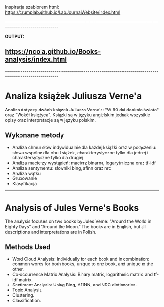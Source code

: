 Inspiracja szablonem html: <https://crumplab.github.io/LabJournalWebsite/index.html>

\-\-\-\-\-\-\-\-\-\-\-\-\-\-\-\-\-\-\-\-\-\-\-\-\-\-\-\-\-\-\-\-\-\-\-\-\-\-\-\-\-\-\-\-\-\-\-\-\-\-\-\-\-\-\-\-\-\-\-\-\-\-\-\-\-\-\-\-\-\-\-\-\-\-\-\-\-\-\-\-\-\-\-\-\-\-\-\-\-\-\-\-\-\-\-\-\-\-\-\-\-\-\-\--

**OUTPUT:**

##  https://ncola.github.io/Books-analysis/index.html

\-\-\-\-\-\-\-\-\-\-\-\-\-\-\-\-\-\-\-\-\-\-\-\-\-\-\-\-\-\-\-\-\-\-\-\-\-\-\-\-\-\-\-\-\-\-\-\-\-\-\-\-\-\-\-\-\-\-\-\-\-\-\-\-\-\-\-\-\-\-\-\-\-\-\-\-\-\-\-\-\-\-\-\-\-\-\-\-\-\-\-\-\-\-\-\-\-\-\-\-\-\-\-\--

# Analiza książek Juliusza Verne'a

Analiza dotyczy dwóch książek Juliusza Verne'a: "W 80 dni dookoła świata" oraz "Wokół księżyca". Książki są w języku angielskim jednak wszystkie opisy oraz interpretacje są w języku polskim.

## Wykonane metody

-   Analiza chmur słów indywidualnie dla każdej książki oraz w połączeniu: słowa wspólne dla obu książek, charakterystyczne tylko dla jednej i charaktersytyczne tylko dla drugiej
-   Analiza macierzy wystąpień: macierz binarna, logarytmiczna oraz tf-idf
-   Analiza sentymentu: słowniki bing, afinn oraz nrc
-   Analiza wątku
-   Grupowanie
-   Klasyfikacja

------------------------------------------------------------------------

# Analysis of Jules Verne's Books

The analysis focuses on two books by Jules Verne: "Around the World in Eighty Days" and "Around the Moon." The books are in English, but all descriptions and interpretations are in Polish.

## Methods Used

-   Word Cloud Analysis: Individually for each book and in combination: common words for both books, unique to one book, and unique to the other.
-   Co-occurrence Matrix Analysis: Binary matrix, logarithmic matrix, and tf-idf matrix.
-   Sentiment Analysis: Using Bing, AFINN, and NRC dictionaries.
-   Topic Analysis.
-   Clustering.
-   Classification.
